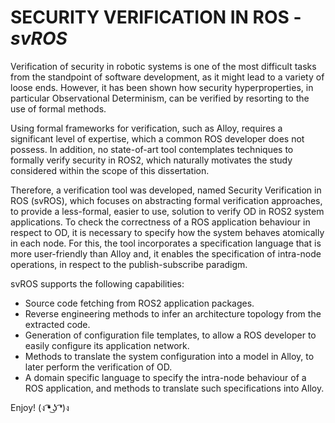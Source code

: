 # SECURITY VERIFICATION IN ROS - *svROS*

Verification of security in robotic systems is one of the most difficult tasks from the standpoint of software development, as it might lead to a variety of loose ends. However, it has been shown how security hyperproperties, in particular Observational Determinism, can be verified by resorting to the use of formal methods.

Using formal frameworks for verification, such as Alloy, requires a significant level of expertise, which a common ROS developer does not possess. In addition, no state-of-art tool contemplates techniques to formally verify security in ROS2, which naturally motivates the study considered within the scope of this dissertation.

Therefore, a verification tool was developed, named Security Verification in ROS (svROS), which focuses on abstracting formal verification approaches, to provide a less-formal, easier to use, solution to verify OD in ROS2 system applications. To check the correctness of a ROS application behaviour in respect to OD, it is necessary to specify how the system behaves atomically in each node. For this, the tool incorporates a specification language that is more user-friendly than Alloy and, it enables the specification of intra-node operations, in respect to the publish-subscribe paradigm.

svROS supports the following capabilities:
* Source code fetching from ROS2 application packages.
* Reverse engineering methods to infer an architecture topology from the extracted code.
* Generation of configuration file templates, to allow a ROS developer to easily configure its application network.
* Methods to translate the system configuration into a model in Alloy, to later perform the verification of OD.
* A domain specific language to specify the intra-node behaviour of a ROS application, and methods to translate such specifications into Alloy.

Enjoy! (ง ͡❛ ͜ʖ ͡❛)ง
